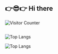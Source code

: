 ## 👉😎👉 Hi there

![Visitor Counter](https://visitor-badge.laobi.icu/badge?page_id=CharalambosIoannou.dzejkon1218)

##

![Top Langs](https://github-readme-stats.vercel.app/api/top-langs/?username=dzejkob1218&layout=compact&theme=github_dark&hide=javascript)

![Top Langs](https://github-readme-stats.vercel.app/api/top-langs/?username=dzejkob1218&layout=compact&theme=github_dark)

